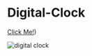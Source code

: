 # Digital-Clock
[Click Me!](https://kaplanh.github.io/Digital-Clock/))

![digital clock](https://github.com/kaplanh/Digital-Watch/assets/101884444/77bf2e3d-5cfc-45ef-b340-1691785c7925)
